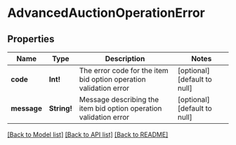 # AdvancedAuctionOperationError

## Properties
Name | Type | Description | Notes
------------ | ------------- | ------------- | -------------
**code** | **Int!** | The error code for the item bid option operation validation error | [optional] [default to null]
**message** | **String!** | Message describing the item bid option operation validation error | [optional] [default to null]

[[Back to Model list]](../README.md#documentation-for-models) [[Back to API list]](../README.md#documentation-for-api-endpoints) [[Back to README]](../README.md)


